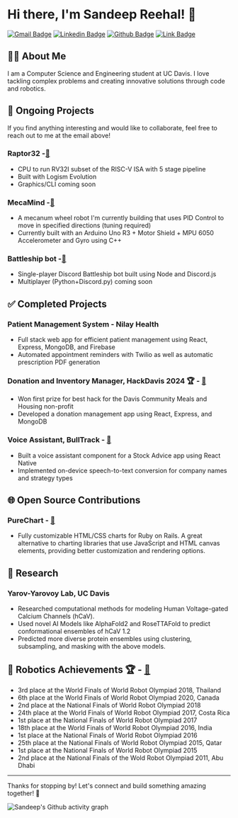 # Hi there, I'm Sandeep Reehal! 👋

[![Gmail Badge](https://img.shields.io/badge/-sreehal@ucdavis.edu-red?style=flat&logo=Gmail&logoColor=white)](mailto:sreehal@ucdavis.edu)   [![Linkedin Badge](https://img.shields.io/badge/-Sandeep_Reehal-blue?style=flat&logo=Linkedin&logoColor=white)](https://linkedin.com/in/sandeep-reehal-385821263)   [![Github Badge](https://img.shields.io/badge/-Github-black?style=flat&logo=Github&logoColor=white)](https://github.com/reehals)    [![Link Badge](https://img.shields.io/badge/-Portfolio-orange?style=flat&logo=react&logoColor=white)](https://reehals.github.io)

<!-- [GitHub](https://github.com/reehals) | [Portfolio](https://reehals.github.io) -->

## 👨‍🎓 About Me

I am a Computer Science and Engineering student at UC Davis. I love tackling complex problems and creating innovative solutions through code and robotics.

## 🚧 Ongoing Projects
If you find anything interesting and would like to collaborate, feel free to reach out to me at the email above!

### Raptor32 -[🔗](https://github.com/ReehalS/Raptor32)
- CPU to run RV32I subset of the RISC-V ISA with 5 stage pipeline
- Built with Logism Evolution
- Graphics/CLI coming soon

### MecaMind -[🔗](https://github.com/ReehalS/MecaMind)
- A mecanum wheel robot I'm currently building that uses PID Control to move in specified directions (tuning required)
- Currently built with an Arduino Uno R3 + Motor Shield + MPU 6050 Accelerometer and Gyro using C++

### Battleship bot -[🔗](https://github.com/ReehalS/battleship-bot)
- Single-player Discord Battleship bot built using Node and Discord.js
- Multiplayer (Python+Discord.py) coming soon

## ✅ Completed Projects

### Patient Management System - Nilay Health
- Full stack web app for efficient patient management using React, Express, MongoDB, and Firebase
- Automated appointment reminders with Twilio as well as automatic prescription PDF generation

### Donation and Inventory Manager, HackDavis 2024 🏆 - [🔗](https://github.com/ReehalS/dcmh_hackdavis)
- Won first prize for best hack for the Davis Community Meals and Housing non-profit
- Developed a donation management app using React, Express, and MongoDB

### Voice Assistant, BullTrack - [🔗](https://github.com/ReehalS/BulltrackSTT)
- Built a voice assistant component for a Stock Advice app using React Native
- Implemented on-device speech-to-text conversion for company names and strategy types


## 🌐 Open Source Contributions

### PureChart - [🔗](https://github.com/PureChart/purechart)
- Fully customizable HTML/CSS charts for Ruby on Rails. A great alternative to charting libraries that use JavaScript and HTML canvas elements, providing better customization and rendering options.

## 🔬 Research

### Yarov-Yarovoy Lab, UC Davis
- Researched computational methods for modeling Human Voltage-gated Calcium Channels (hCaV).
- Used novel AI Models like AlphaFold2 and RoseTTAFold to predict conformational ensembles of hCaV 1.2
- Predicted more diverse protein ensembles using clustering, subsampling, and masking with the above models.


## 🤖 Robotics Achievements 🏆 - [🔗](https://brickmasters.in/about-us)
-  3rd place at the World Finals of World Robot Olympiad 2018, Thailand
-  6th place at the World Finals of World Robot Olympiad 2020, Canada
-  2nd place at the National Finals of World Robot Olympiad 2018
-  24th place at the World Finals of World Robot Olympiad 2017, Costa Rica
-  1st place at the National Finals of World Robot Olympiad 2017
-  18th place at the World Finals of World Robot Olympiad 2016, India
-  1st place at the National Finals of World Robot Olympiad 2016
-  25th place at the National Finals of World Robot Olympiad 2015, Qatar
-  1st place at the National Finals of World Robot Olympiad 2015
-  2nd place at the National Finals of the Wold Robot Olympiad 2011, Abu Dhabi

---

Thanks for stopping by! Let's connect and build something amazing together! 🚀

![Sandeep's Github activity graph](https://github-readme-activity-graph.vercel.app/graph?username=ReehalS&theme=react)
